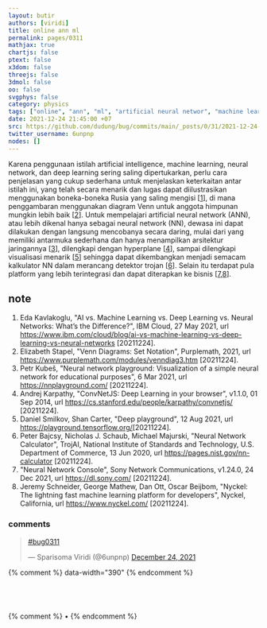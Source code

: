 ```yaml
---
layout: butir
authors: [viridi]
title: online ann ml
permalink: pages/0311
mathjax: true
chartjs: false
ptext: false
x3dom: false
threejs: false
3dmol: false
oo: false
svgphys: false
category: physics
tags: ["online", "ann", "ml", "artificial neural networ", "machine learning", "deep learning", "playground"]
date: 2021-12-24 21:45:00 +07
src: https://github.com/dudung/bug/commits/main/_posts/0/31/2021-12-24-online-ann-ml.md
twitter_username: 6unpnp
nodes: []
---
```

Karena penggunaan istilah artificial intelligence, machine learning, neural network, dan deep learning sering saling dipertukarkan, perlu cara penjelasan yang cukup sederhana untuk menjelaskan keterkaitan antar istilah ini, yang telah secara menarik dan lugas dapat diilustrasikan menggunakan boneka-boneka Rusia yang saling mengisi [[1](#r01)], di mana penggambaran menggunakan diagram Venn untuk anggota himpunan mungkin lebih baik [[2](#r02)]. Untuk mempelajari artificial neural network (ANN), atau lebih dikenal hanya sebagai neural network (NN), dewasa ini dapat dilakukan dengan langsung mencobanya secara daring, mulai dari yang memiliki antarmuka sederhana dan hanya menampilkan arsitektur jaringannya [[3](#r03)], dilengkapi dengan hyperplane [[4](#r04)], sampai dilengkapi visualisasi menarik [[5](#r05)] sehingga dapat dikembangkan menjadi semacam kalkulator NN dalam merancang detektor trojan [[6](#r06)]. Selain itu terdapat pula platform yang lebih terintegrasi dan dapat diterapkan ke bisnis [[7](#r07),[8](#r08)].


## note
1. <a name="r01"></a>Eda Kavlakoglu, "AI vs. Machine Learning vs. Deep Learning vs. Neural Networks: What’s the Difference?", IBM Cloud, 27 May 2021, url <https://www.ibm.com/cloud/blog/ai-vs-machine-learning-vs-deep-learning-vs-neural-networks> [20211224].
2. <a name="r02"></a>Elizabeth Stapel, "Venn Diagrams: Set Notation", Purplemath, 2021, url <https://www.purplemath.com/modules/venndiag3.htm> [20211224]. 
3. <a name="r03"></a>Petr Kubeš, "Neural network playground: Visualization of a simple neural network for educational purposes", 6 Mar 2021, url <https://nnplayground.com/> [20211224].
4. <a name="r04"></a>Andrej Karpathy, "ConvNetJS: Deep Learning in your browser", v1.1.0, 01 Sep 2014, url <https://cs.stanford.edu/people/karpathy/convnetjs/> [20211224].
5. <a name="r05"></a>Daniel Smilkov, Shan Carter, "Deep playground", 12 Aug 2021, url <https://playground.tensorflow.org/>[20211224].
6. <a name="r06"></a>Peter Bajcsy, Nicholas J. Schaub, Michael Majurski, "Neural Network Calculator", TrojAI, National Institute of Standards and Technology, U.S. Department of Commerce, 13 Jun 2020, url <https://pages.nist.gov/nn-calculator> [20211224].
7. <a name="r07"></a>"Neural Network Console", Sony Network Communications, v1.24.0, 24 Dec 2021, url <https://dl.sony.com/> [20211224].
8. <a name="r08"></a>Jeremy Schneider, George Mathew, Dan Ott, Oscar Beijbom, "Nyckel: The lightning fast machine learning platform for developers", Nyckel, California, url <https://www.nyckel.com/> [20211224]. 

### comments
<blockquote class="twitter-tweet" data-width="390"><p lang="und" dir="ltr"><a href="https://twitter.com/hashtag/bug0311?src=hash&amp;ref_src=twsrc%5Etfw">#bug0311</a></p>&mdash; Sparisoma Viridi (@6unpnp) <a href="https://twitter.com/6unpnp/status/1474390531518074883?ref_src=twsrc%5Etfw">December 24, 2021</a></blockquote> <script async src="https://platform.twitter.com/widgets.js" charset="utf-8"></script>
{% comment %} data-width="390" {% endcomment %}


## &nbsp;
{% comment %} []() &bull; []() {% endcomment %}


<ans>
</ans>
